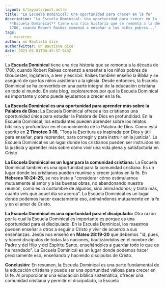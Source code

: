 ```yaml
---
layout: $/layouts/post.astro
title: "La Escuela Dominical: Una oportunidad para crecer en la fe"
description: "La Escuela Dominical: Una oportunidad para crecer en la fe, La
  **Escuela Dominical** tiene una rica historia que se remonta a la década de
  1780, cuando Robert Raikes comenzó a enseñar a los niños pobres..."
tags:
  - maestros
author: un Bautista dice
authorTwitter: un Bautista dice
date: 2023-01-01T04:45:37.943Z
---
```

La **Escuela Dominical** tiene una rica historia que se remonta a la década de 1780, cuando Robert Raikes comenzó a enseñar a los niños pobres de Gloucester, Inglaterra, a leer y escribir. Raikes también enseñó la Biblia y se aseguró de que los niños asistieran a la iglesia. Desde entonces, la Escuela Dominical se ha convertido en una parte integral de la educación cristiana en todo el mundo. En este blog, exploraremos por qué la Escuela Dominical es importante y cómo puede ayudarnos a crecer en la fe.

**La Escuela Dominical es una oportunidad para aprender más sobre la Palabra de Dios:** La Escuela Dominical ofrece a los cristianos una oportunidad única para estudiar la Palabra de Dios en profundidad. En la Escuela Dominical, los estudiantes pueden aprender sobre los relatos bíblicos y profundizar en el conocimiento de la Palabra de Dios. Como está escrito en **2 Timoteo 3:16**, "Toda la Escritura es inspirada por Dios y útil para enseñar, para reprender, para corregir y para instruir en la justicia". La Escuela Dominical es un lugar donde los cristianos pueden ser instruidos en la justicia y aprender más sobre cómo vivir una vida plena y satisfactoria en Cristo.

**La Escuela Dominical es un lugar para la comunidad cristiana:** La Escuela Dominical también es una oportunidad para la comunidad cristiana. Es un lugar donde los cristianos pueden reunirse y crecer juntos en la fe. En **Hebreos 10:24-25**, se nos insta a "considerar cómo estimularnos mutuamente al amor y a las buenas obras, no abandonando nuestra reunión, como es la costumbre de algunos, sino animándonos; y tanto más, cuanto veis que aquel día se acerca". La Escuela Dominical es un lugar donde podemos hacer exactamente eso, animándonos mutuamente en la fe y en el amor de Cristo.

**La Escuela Dominical es una oportunidad para el discipulado:** Otra razón por la cual la Escuela Dominical es importante es porque es una oportunidad para el discipulado. En la Escuela Dominical, los maestros pueden enseñar a otros a seguir a Cristo y vivir de acuerdo a sus enseñanzas. Jesús nos enseñó en **Mateo 28:19-20** que debemos "id, pues, y haced discípulos de todas las naciones, bautizándolos en el nombre del Padre y del Hijo y del Espíritu Santo, enseñándoles a guardar todo lo que os he mandado". La Escuela Dominical es un lugar donde podemos hacer precisamente eso, enseñando y haciendo discípulos de Cristo.

**Conclusión:** En resumen, la Escuela Dominical es una parte fundamental de la educación cristiana y puede ser una oportunidad valiosa para crecer en la fe. Al proporcionar una educación bíblica sistemática, ofrecer una comunidad cristiana y permitir el discipulado, la Escuela